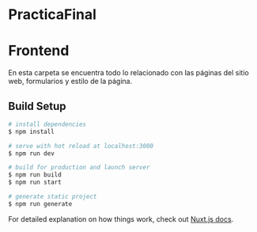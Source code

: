 # PracticaFinal

# Frontend

En esta carpeta se encuentra todo lo relacionado con las páginas del sitio web, formularios
y estilo de la página. 

## Build Setup

```bash
# install dependencies
$ npm install

# serve with hot reload at localhost:3000
$ npm run dev

# build for production and launch server
$ npm run build
$ npm run start

# generate static project
$ npm run generate
```

For detailed explanation on how things work, check out [Nuxt.js docs](https://nuxtjs.org).
